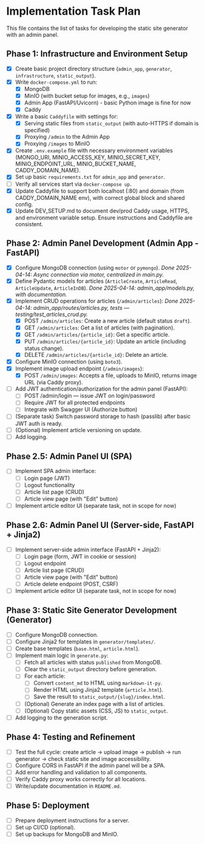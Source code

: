 # Implementation Task Plan

This file contains the list of tasks for developing the static site generator with an admin panel.

## Phase 1: Infrastructure and Environment Setup

*   [x] Create basic project directory structure (`admin_app`, `generator`, `infrastructure`, `static_output`).
*   [x] Write `docker-compose.yml` to run:
    *   [x] MongoDB
    *   [x] MinIO (with bucket setup for images, e.g., `images`)
    *   [x] Admin App (FastAPI/Uvicorn) - basic Python image is fine for now
    *   [x] Caddy
*   [x] Write a basic `Caddyfile` with settings for:
    *   [x] Serving static files from `static_output` (with auto-HTTPS if domain is specified)
    *   [x] Proxying `/admin` to the Admin App
    *   [x] Proxying `/images` to MinIO
*   [x] Create `.env.example` file with necessary environment variables (MONGO_URI, MINIO_ACCESS_KEY, MINIO_SECRET_KEY, MINIO_ENDPOINT_URL, MINIO_BUCKET_NAME, CADDY_DOMAIN_NAME).
*   [x] Set up basic `requirements.txt` for `admin_app` and `generator`.
*   [ ] Verify all services start via `docker-compose up`.
*   [x] Update Caddyfile to support both localhost (:80) and domain (from CADDY_DOMAIN_NAME env), with correct global block and shared config.
*   [x] Update DEV_SETUP.md to document dev/prod Caddy usage, HTTPS, and environment variable setup. Ensure instructions and Caddyfile are consistent.

## Phase 2: Admin Panel Development (Admin App - FastAPI)

*   [x] Configure MongoDB connection (using `motor` or `pymongo`).
    _Done 2025-04-14: Async connection via motor, centralized in main.py._
*   [x] Define Pydantic models for articles (`ArticleCreate`, `ArticleRead`, `ArticleUpdate`, `ArticleInDB`).
    _Done 2025-04-14: admin_app/models.py, with documentation._
*   [x] Implement CRUD operations for articles (`/admin/articles`):
    _Done 2025-04-14: admin_app/routes/articles.py, tests — testing/test_articles_crud.py._
    *   [x] POST `/admin/articles`: Create a new article (default status `draft`).
    *   [x] GET `/admin/articles`: Get a list of articles (with pagination).
    *   [x] GET `/admin/articles/{article_id}`: Get a specific article.
    *   [x] PUT `/admin/articles/{article_id}`: Update an article (including status change).
    *   [x] DELETE `/admin/articles/{article_id}`: Delete an article.
*   [x] Configure MinIO connection (using `boto3`).
*   [x] Implement image upload endpoint (`/admin/images`):
    *   [x] POST `/admin/images`: Accepts a file, uploads to MinIO, returns image URL (via Caddy proxy).
*   [ ] Add JWT authentication/authorization for the admin panel (FastAPI):
    *   [ ] POST /admin/login — issue JWT on login/password
    *   [ ] Require JWT for all protected endpoints
    *   [ ] Integrate with Swagger UI (Authorize button)
*   [ ] (Separate task) Switch password storage to hash (passlib) after basic JWT auth is ready.
*   [ ] (Optional) Implement article versioning on update.
*   [ ] Add logging.

## Phase 2.5: Admin Panel UI (SPA)

*   [ ] Implement SPA admin interface:
    *   [ ] Login page (JWT)
    *   [ ] Logout functionality
    *   [ ] Article list page (CRUD)
    *   [ ] Article view page (with "Edit" button)
*   [ ] Implement article editor UI (separate task, not in scope for now)

## Phase 2.6: Admin Panel UI (Server-side, FastAPI + Jinja2)

*   [ ] Implement server-side admin interface (FastAPI + Jinja2):
    *   [ ] Login page (form, JWT in cookie or session)
    *   [ ] Logout endpoint
    *   [ ] Article list page (CRUD)
    *   [ ] Article view page (with "Edit" button)
    *   [ ] Article delete endpoint (POST, CSRF)
*   [ ] Implement article editor UI (separate task, not in scope for now)

## Phase 3: Static Site Generator Development (Generator)

*   [ ] Configure MongoDB connection.
*   [ ] Configure Jinja2 for templates in `generator/templates/`.
*   [ ] Create base templates (`base.html`, `article.html`).
*   [ ] Implement main logic in `generate.py`:
    *   [ ] Fetch all articles with status `published` from MongoDB.
    *   [ ] Clear the `static_output` directory before generation.
    *   [ ] For each article:
        *   [ ] Convert `content_md` to HTML using `markdown-it-py`.
        *   [ ] Render HTML using Jinja2 template (`article.html`).
        *   [ ] Save the result to `static_output/{slug}/index.html`.
    *   [ ] (Optional) Generate an index page with a list of articles.
    *   [ ] (Optional) Copy static assets (CSS, JS) to `static_output`.
*   [ ] Add logging to the generation script.

## Phase 4: Testing and Refinement

*   [ ] Test the full cycle: create article -> upload image -> publish -> run generator -> check static site and image accessibility.
*   [ ] Configure CORS in FastAPI if the admin panel will be a SPA.
*   [ ] Add error handling and validation to all components.
*   [ ] Verify Caddy proxy works correctly for all locations.
*   [ ] Write/update documentation in `README.md`.

## Phase 5: Deployment

*   [ ] Prepare deployment instructions for a server.
*   [ ] Set up CI/CD (optional).
*   [ ] Set up backups for MongoDB and MinIO.
